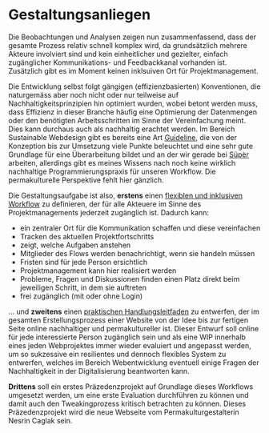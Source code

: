 # Gestaltungsanliegen

Die Beobachtungen und Analysen zeigen nun zusammenfassend, dass der gesamte Prozess relativ schnell komplex wird, da grundsätzlich mehrere Akteure involviert sind und kein einheitlicher und gezielter, einfach zugänglicher Kommunikations- und Feedbackkanal vorhanden ist. Zusätzlich gibt es im Moment keinen inklsuiven Ort für Projektmanagement.

Die Entwicklung selbst folgt gängigen (effizienzbasierten) Konventionen, die naturgemäss aber noch nicht oder nur teilweise auf Nachhaltigkeitsprinzipien hin optimiert wurden, wobei betont werden muss, dass Effizienz in dieser Branche häufig eine Optimierung der Datenmengen oder den benötigten Arbeitsschritten im Sinne der Vereinfachung meint. Dies kann durchaus auch als nachhaltig erachtet werden. Im Bereich Sustainable Webdesign gibt es bereits eine Art [Guideline](https://sustainablewebdesign.org/strategies/), die von der Konzeption bis zur Umsetzung viele Punkte beleuchtet und eine sehr gute Grundlage für eine Überarbeitung bildet und an der wir gerade bei [Süpèr](https://super.asdf.af/) arbeiten, allerdings gibt es meines Wissens nach noch keine wirklich nachhaltige Programmierungspraxis für unseren Workflow. Die permakulturelle Perspektive fehlt hier gänzlich.

Die Gestaltungsaufgabe ist also, **erstens** einen [flexiblen und inklusiven Workflow](https://trello.com/w/userworkspaceaa1c57b2e62ef5488e9680dea9d99fce) zu definieren, der für alle Akteuere im Sinne des Projektmanagements jederzeit zugänglich ist. Dadurch kann:

- ein zentraler Ort für die Kommunikation schaffen und diese vereinfachen
- Tracken des aktuellen Projektfortschritts
- zeigt, welche Aufgaben anstehen
- Mitglieder des Flows werden benachrichtigt, wenn sie handeln müssen
- Fristen sind für jede Person ersichtlich
- Projektmanagement kann hier realisiert werden
- Probleme, Fragen und Diskussionen finden einen Platz direkt beim jeweiligen Schritt, in dem sie auftreten
- frei zugänglich (mit oder ohne Login)

... und **zweitens** einen [praktischen Handlungsleitfaden](../../workflow) zu entwerfen, der im gesamten Erstellungsprozess einer Website von der Idee bis zur fertigen Seite online nachhaltiger und permakultureller ist. Dieser Entwurf soll online für jede interessierte Person zugänglich sein und als eine WIP innerhalb eines jeden Webprojektes immer wieder evaluiert und angepasst werden, um so sukzessive ein resilientes und dennoch flexibles System zu entwerfen, welches im Bereich Webentwicklung eventuell einige Fragen der Nachhaltigkeit in der Digitalisierung beantworten kann.

**Drittens** soll ein erstes Präzedenzprojekt auf Grundlage dieses Workflows umgesetzt werden, um eine erste Evaluation durchführen zu können und damit auch den Tweakingprozess kritisch betrachten zu können. Dieses Präzedenzprojekt wird die neue Webseite vom Permakulturgestalterin Nesrin Caglak sein.
